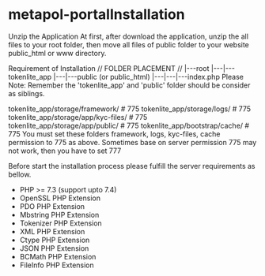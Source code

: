 # metapol-portalInstallation
Unzip the Application
At first, after download the application, unzip the all files to your root folder, then move all files of public folder to your website public_html or www directory.

Requirement of Installation
    // FOLDER PLACEMENT //
    |---root
    |---|---tokenlite_app
    |---|---public (or public_html)
    |---|---|---index.php
Please Note:
Remember the 'tokenlite_app' and 'public' folder should be consider as siblings.

tokenlite_app/storage/framework/        # 775
tokenlite_app/storage/logs/                  # 775
tokenlite_app/storage/app/kyc-files/    # 775
tokenlite_app/storage/app/public/       # 775
tokenlite_app/bootstrap/cache/           # 775
You must set these folders framework, logs, kyc-files, cache permission to 775 as above. Sometimes base on server permission 775 may not work, then you have to set 777

Before start the installation process please fulfill the server requirements as bellow.

- PHP >= 7.3 (support upto 7.4)
- OpenSSL PHP Extension
- PDO PHP Extension
- Mbstring PHP Extension
- Tokenizer PHP Extension
- XML PHP Extension
- Ctype PHP Extension
- JSON PHP Extension
- BCMath PHP Extension
- FileInfo PHP Extension
